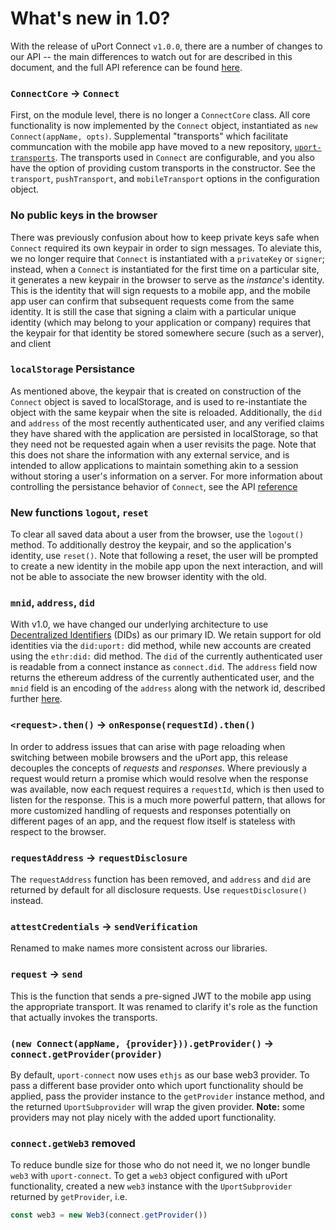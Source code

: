 # What's new in 1.0?

With the release of uPort Connect `v1.0.0`, there are a number of changes to our API -- the main differences to watch out for are described in this document, and the full API reference can be found [here](https://developer.uport.me/uport-connect/reference/index).

### `ConnectCore` -> `Connect`
First, on the module level, there is no longer a `ConnectCore` class.  All core functionality is now implemented by the `Connect` object, instantiated as `new Connect(appName, opts)`.  Supplemental "transports" which facilitate communcation with the mobile app have moved to a new repository, [`uport-transports`](https://github.com/uport-project/uport-transports). The transports used in `Connect` are configurable, and you also have the option of providing custom transports in the constructor.  See the `transport`, `pushTransport`, and `mobileTransport` options in the configuration object.

### No public keys in the browser
There was previously confusion about how to keep private keys safe when `Connect` required its own keypair in order to sign messages.  To aleviate this, we no longer require that `Connect` is instantiated with a `privateKey` or `signer`; instead, when a `Connect` is instantiated for the first time on a particular site, it generates a new keypair in the browser to serve as the *instance*'s identity.  This is the identity that will sign requests to a mobile app, and the mobile app user can confirm that subsequent requests come from the same identity.  It is still the case that signing a claim with a particular unique identity (which may belong to your application or company) requires that the keypair for that identity be stored somewhere secure (such as a server), and client

### `localStorage` Persistance
As mentioned above, the keypair that is created on construction of the `Connect` object is saved to localStorage, and is used to re-instantiate the object with the same keypair when the site is reloaded.  Additionally, the `did` and `address` of the most recently authenticated user, and any verified claims they have shared with the application are persisted in localStorage, so that they need not be requested again when a user revisits the page.  Note that this does not share the information with any external service, and is intended to allow applications to maintain something akin to a session without storing a user's information on a server.  For more information about controlling the persistance behavior of `Connect`, see the API [reference](https://developer.uport.me/uport-connect/reference/index)

### New functions `logout`, `reset`
To clear all saved data about a user from the browser, use the `logout()` method.  To additionally destroy the keypair, and so the application's identity, use `reset()`.  Note that following a reset, the user will be prompted to create a new identity in the mobile app upon the next interaction, and will not be able to associate the new browser identity with the old.

### `mnid`, `address`, `did`
With v1.0, we have changed our underlying architecture to use [Decentralized Identifiers](https://w3c-ccg.github.io/did-spec/) (DIDs) as our primary ID.  We retain support for old identities via the `did:uport:` did method, while new accounts are created using the `ethr:did:` did method.  The `did` of the currently authenticated user is readable from a connect instance as `connect.did`.  The `address` field now returns the ethereum address of the currently authenticated user, and the `mnid` field is an encoding of the `address` along with the network id, described further [here](https://github.com/uport-project/mnid).

### `<request>.then()` -> `onResponse(requestId).then()`
In order to address issues that can arise with page reloading when switching between mobile browsers and the uPort app, this release decouples the concepts of *requests* and *responses*.  Where previously a request would return a promise which would resolve when the response was available, now each request requires a `requestId`, which is then used to listen for the response.  This is a much more powerful pattern, that allows for more customized handling of requests and responses potentially on different pages of an app, and the request flow itself is stateless with respect to the browser.

### `requestAddress` -> `requestDisclosure`
The `requestAddress` function has been removed, and `address` and `did` are returned by default for all disclosure requests.  Use `requestDisclosure()` instead.

### `attestCredentials` -> `sendVerification`
Renamed to make names more consistent across our libraries.

### `request` -> `send`
This is the function that sends a pre-signed JWT to the mobile app using the appropriate transport.  It was renamed to clarify it's role as the function that actually invokes the transports.

### `(new Connect(appName, {provider})).getProvider()` -> `connect.getProvider(provider)`
By default, `uport-connect` now uses `ethjs` as our base web3 provider.  To pass a different base provider onto which uport functionality should be applied, pass the provider instance to the `getProvider` instance method, and the returned `UportSubprovider` will wrap the given provider.  **Note:** some providers may not play nicely with the added uport functionality. 

### `connect.getWeb3` removed
To reduce bundle size for those who do not need it, we no longer bundle `web3` with `uport-connect`.  To get a `web3` object configured with uPort functionality, created a new `web3` instance with the `UportSubprovider` returned by `getProvider`, i.e.
```javascript
const web3 = new Web3(connect.getProvider())
```